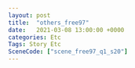 ```yaml
---
layout: post
title:  "others_free97"
date:   2021-03-08 13:00:00 +0000
categories: Etc
Tags: Story Etc
SceneCode: ["scene_free97_q1_s20"]
---
```

